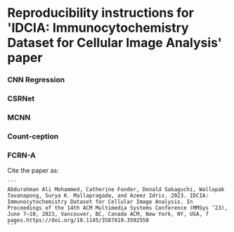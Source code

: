 
# Reproducibility instructions for 'IDCIA: Immunocytochemistry Dataset for Cellular Image Analysis' paper

### CNN Regression

### CSRNet

### MCNN

### Count-ception

### FCRN-A

Cite the paper as:
    
    ```
    Abdurahman Ali Mohammed, Catherine Fonder, Donald Sakaguchi, Wallapak Tavanapong, Surya K. Mallapragada, and Azeez Idris. 2023. IDCIA:
    Immunocytochemistry Dataset for Cellular Image Analysis. In Proceedings of the 14th ACM Multimedia Systems Conference (MMSys ’23), June 7–10, 2023, Vancouver, BC, Canada ACM, New York, NY, USA, 7 pages.https://doi.org/10.1145/3587819.3592558
    ```
